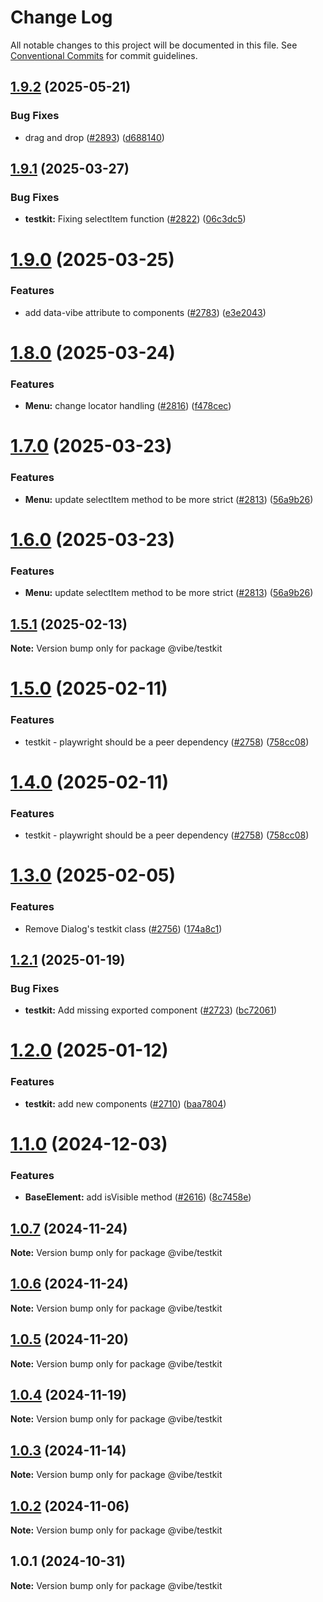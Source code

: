 # Change Log

All notable changes to this project will be documented in this file.
See [Conventional Commits](https://conventionalcommits.org) for commit guidelines.

## [1.9.2](https://github.com/mondaycom/vibe/compare/@vibe/testkit@1.9.1...@vibe/testkit@1.9.2) (2025-05-21)


### Bug Fixes

* drag and drop ([#2893](https://github.com/mondaycom/vibe/issues/2893)) ([d688140](https://github.com/mondaycom/vibe/commit/d688140b12be2eb8421c00b51866ca1e44de21e2))





## [1.9.1](https://github.com/mondaycom/vibe/compare/@vibe/testkit@1.9.0...@vibe/testkit@1.9.1) (2025-03-27)


### Bug Fixes

* **testkit:** Fixing selectItem function ([#2822](https://github.com/mondaycom/vibe/issues/2822)) ([06c3dc5](https://github.com/mondaycom/vibe/commit/06c3dc5071f615abe6523d7069635156042a2b1e))





# [1.9.0](https://github.com/mondaycom/vibe/compare/@vibe/testkit@1.8.0...@vibe/testkit@1.9.0) (2025-03-25)


### Features

* add data-vibe attribute to components ([#2783](https://github.com/mondaycom/vibe/issues/2783)) ([e3e2043](https://github.com/mondaycom/vibe/commit/e3e2043a12f0c3d3c367261879d0accde1fdd61c))





# [1.8.0](https://github.com/mondaycom/vibe/compare/@vibe/testkit@1.7.0...@vibe/testkit@1.8.0) (2025-03-24)


### Features

* **Menu:** change locator handling ([#2816](https://github.com/mondaycom/vibe/issues/2816)) ([f478cec](https://github.com/mondaycom/vibe/commit/f478cecf2c0f6976e1ff828af70c4becc9917b96))





# [1.7.0](https://github.com/mondaycom/vibe/compare/@vibe/testkit@1.5.1...@vibe/testkit@1.7.0) (2025-03-23)


### Features

* **Menu:** update selectItem method to be more strict ([#2813](https://github.com/mondaycom/vibe/issues/2813)) ([56a9b26](https://github.com/mondaycom/vibe/commit/56a9b26240bf657ca9166a3273a8f0352617b2ff))





# [1.6.0](https://github.com/mondaycom/vibe/compare/@vibe/testkit@1.5.1...@vibe/testkit@1.6.0) (2025-03-23)


### Features

* **Menu:** update selectItem method to be more strict ([#2813](https://github.com/mondaycom/vibe/issues/2813)) ([56a9b26](https://github.com/mondaycom/vibe/commit/56a9b26240bf657ca9166a3273a8f0352617b2ff))





## [1.5.1](https://github.com/mondaycom/vibe/compare/@vibe/testkit@1.5.0...@vibe/testkit@1.5.1) (2025-02-13)

**Note:** Version bump only for package @vibe/testkit





# [1.5.0](https://github.com/mondaycom/vibe/compare/@vibe/testkit@1.3.0...@vibe/testkit@1.5.0) (2025-02-11)


### Features

* testkit - playwright should be a peer dependency ([#2758](https://github.com/mondaycom/vibe/issues/2758)) ([758cc08](https://github.com/mondaycom/vibe/commit/758cc0835576076cd8c323a24f3db8fe2a5ba812))





# [1.4.0](https://github.com/mondaycom/vibe/compare/@vibe/testkit@1.3.0...@vibe/testkit@1.4.0) (2025-02-11)


### Features

* testkit - playwright should be a peer dependency ([#2758](https://github.com/mondaycom/vibe/issues/2758)) ([758cc08](https://github.com/mondaycom/vibe/commit/758cc0835576076cd8c323a24f3db8fe2a5ba812))





# [1.3.0](https://github.com/mondaycom/vibe/compare/@vibe/testkit@1.2.1...@vibe/testkit@1.3.0) (2025-02-05)


### Features

* Remove Dialog's testkit class ([#2756](https://github.com/mondaycom/vibe/issues/2756)) ([174a8c1](https://github.com/mondaycom/vibe/commit/174a8c1309a42004c4bc5ef0f0931a5df159f1cb))





## [1.2.1](https://github.com/mondaycom/vibe/compare/@vibe/testkit@1.2.0...@vibe/testkit@1.2.1) (2025-01-19)


### Bug Fixes

* **testkit:** Add missing exported component ([#2723](https://github.com/mondaycom/vibe/issues/2723)) ([bc72061](https://github.com/mondaycom/vibe/commit/bc720614d34dc5acef0955047c2469d4564d0345))





# [1.2.0](https://github.com/mondaycom/vibe/compare/@vibe/testkit@1.1.0...@vibe/testkit@1.2.0) (2025-01-12)


### Features

* **testkit:** add new components ([#2710](https://github.com/mondaycom/vibe/issues/2710)) ([baa7804](https://github.com/mondaycom/vibe/commit/baa780423e66cb010a9430648a7019d13d51253f))





# [1.1.0](https://github.com/mondaycom/vibe/compare/@vibe/testkit@1.0.7...@vibe/testkit@1.1.0) (2024-12-03)


### Features

* **BaseElement:** add isVisible method ([#2616](https://github.com/mondaycom/vibe/issues/2616)) ([8c7458e](https://github.com/mondaycom/vibe/commit/8c7458eb694aed0c9e740abae668968eb063d40f))





## [1.0.7](https://github.com/mondaycom/vibe/compare/@vibe/testkit@1.0.6...@vibe/testkit@1.0.7) (2024-11-24)

**Note:** Version bump only for package @vibe/testkit





## [1.0.6](https://github.com/mondaycom/vibe/compare/@vibe/testkit@1.0.5...@vibe/testkit@1.0.6) (2024-11-24)

**Note:** Version bump only for package @vibe/testkit





## [1.0.5](https://github.com/mondaycom/vibe/compare/@vibe/testkit@1.0.4...@vibe/testkit@1.0.5) (2024-11-20)

**Note:** Version bump only for package @vibe/testkit





## [1.0.4](https://github.com/mondaycom/vibe/compare/@vibe/testkit@1.0.3...@vibe/testkit@1.0.4) (2024-11-19)

**Note:** Version bump only for package @vibe/testkit





## [1.0.3](https://github.com/mondaycom/vibe/compare/@vibe/testkit@1.0.2...@vibe/testkit@1.0.3) (2024-11-14)

**Note:** Version bump only for package @vibe/testkit





## [1.0.2](https://github.com/mondaycom/vibe/compare/@vibe/testkit@1.0.1...@vibe/testkit@1.0.2) (2024-11-06)

**Note:** Version bump only for package @vibe/testkit





## 1.0.1 (2024-10-31)

**Note:** Version bump only for package @vibe/testkit
